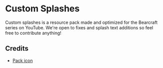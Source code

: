 # Custom Splashes

Custom splashes is a resource pack made and optimized for the Bearcraft series on YouTube. We're open to fixes and splash text additions so feel free to contribute anything!

## Credits

- [Pack icon](https://www.flaticon.com/free-icon/splash_1027308)